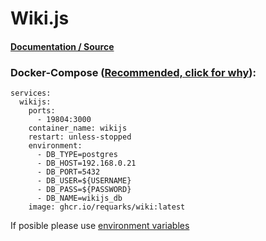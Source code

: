 # **Wiki.js**

#### [Documentation / Source](https://docs.requarks.io/)

### Docker-Compose ([Recommended, click for why](https://docs.docker.com/compose/intro/features-uses/)):

```
services:
  wikijs:
    ports:
      - 19804:3000
    container_name: wikijs
    restart: unless-stopped
    environment:
      - DB_TYPE=postgres
      - DB_HOST=192.168.0.21
      - DB_PORT=5432
      - DB_USER=${USERNAME}
      - DB_PASS=${PASSWORD}
      - DB_NAME=wikijs_db
    image: ghcr.io/requarks/wiki:latest
```

If posible please use [environment variables](https://docs.docker.com/compose/environment-variables/set-environment-variables/)